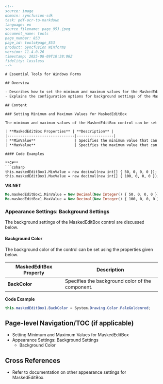```html
<!-- 
source: image
domain: syncfusion-sdk
task: pdf-ocr-to-markdown
language: en
source_filename: page_853.jpeg
document_name: tools
page_number: 853
page_id: tools#page_853
product: Syncfusion Winforms
version: 11.4.0.26
timestamp: 2025-08-09T10:38:06Z
fidelity: lossless
-->

# Essential Tools for Windows Forms

## Overview

- Describes how to set the minimum and maximum values for the MaskedEditBox control using specific properties.
- Explains the configuration options for background settings of the MaskedEditBox control.

## Content

### Setting Minimum and Maximum Values for MaskedEditBox

The minimum and maximum values of the MaskedEditBox control can be set using the following properties:

| **MaskedEditBox Properties** | **Description** |
|-------------------------------|-----------------|
| **MinValue**                  | Specifies the minimum value that can be set through the MaskedEditBox. The default value is set to `0`. |
| **MaxValue**                  | Specifies the maximum value that can be set through the MaskedEditBox. The default value is set to `79228162514264337593543950335`. |

#### Code Examples

**C#**
```csharp
this.maskedEditBox1.MinValue = new decimal(new int[] { 50, 0, 0, 0 });
this.maskedEditBox1.MaxValue = new decimal(new int[] { 100, 0, 0, 0 });
```

**VB.NET**
```vb
Me.maskedEditBox1.MinValue = New Decimal(New Integer() { 50, 0, 0, 0 })
Me.maskedEditBox1.MaxValue = New Decimal(New Integer() { 100, 0, 0, 0 })
```

### Appearance Settings: Background Settings

The background settings of the MaskedEditBox control are discussed below.

#### Background Color

The background color of the control can be set using the properties given below.

| **MaskedEditBox Property** | **Description** |
|----------------------------|-----------------|
| **BackColor**              | Specifies the background color of the component. |

**Code Example**

```csharp
this.maskedEditBox1.BackColor = System.Drawing.Color.PaleGoldenrod;
```

## Page-level Navigation/TOC (if applicable)
- Setting Minimum and Maximum Values for MaskedEditBox
- Appearance Settings: Background Settings
  - Background Color

## Cross References
- Refer to documentation on other appearance settings for MaskedEditBox.

<!-- tags: [Syncfusion, Winforms, MaskedEditBox, Control Settings, Background Settings] keywords: [minimum value, maximum value, background color, MaskedEditBox, appearance settings] -->
```